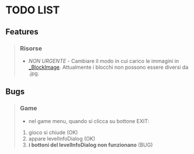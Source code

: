 # TODO LIST

## Features
>### Risorse
>- *NON URGENTE* -  Cambiare il modo in cui carico le immagini in [_BlockImage](src/view/game/_BlocksImage.java). Attualmente i blocchi 
>  non possono essere diversi da .jpg.

## Bugs
>### Game 
>- nel game menu, quando si clicca su bottone EXIT:
>  1. gioco si chiude (OK) 
>  2. appare levelInfoDialog (OK)
>  3. **i bottoni del levelInfoDialog non funzionano** (BUG)

